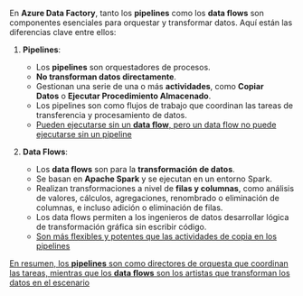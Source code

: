 En **Azure Data Factory**, tanto los **pipelines** como los **data flows** son componentes esenciales para orquestar y transformar datos. Aquí están las diferencias clave entre ellos:

1. **Pipelines**:
    
    - Los **pipelines** son orquestadores de procesos.
    - **No transforman datos directamente**.
    - Gestionan una serie de una o más **actividades**, como **Copiar Datos** o **Ejecutar Procedimiento Almacenado**.
    - Los pipelines son como flujos de trabajo que coordinan las tareas de transferencia y procesamiento de datos.
    - [Pueden ejecutarse sin un **data flow**, pero un data flow no puede ejecutarse sin un pipeline](https://stackoverflow.com/questions/62015027/difference-between-dataflow-and-pipelines)
2. **Data Flows**:
    
    - Los **data flows** son para la **transformación de datos**.
    - Se basan en **Apache Spark** y se ejecutan en un entorno Spark.
    - Realizan transformaciones a nivel de **filas y columnas**, como análisis de valores, cálculos, agregaciones, renombrado o eliminación de columnas, e incluso adición o eliminación de filas.
    - Los data flows permiten a los ingenieros de datos desarrollar lógica de transformación gráfica sin escribir código.
    - [Son más flexibles y potentes que las actividades de copia en los pipelines](https://stackoverflow.com/questions/62015027/difference-between-dataflow-and-pipelines)

[En resumen, los **pipelines** son como directores de orquesta que coordinan las tareas, mientras que los **data flows** son los artistas que transforman los datos en el escenario](https://stackoverflow.com/questions/62015027/difference-between-dataflow-and-pipelines)